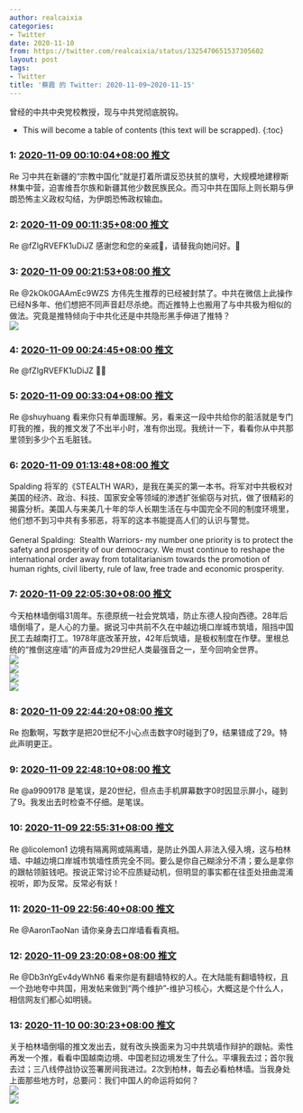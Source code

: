 ```yaml
---
author: realcaixia
categories:
- Twitter
date: 2020-11-10
from: https://twitter.com/realcaixia/status/1325470651537305602
layout: post
tags:
- Twitter
title: '蔡霞 的 Twitter: 2020-11-09~2020-11-15'
---
```


曾经的中共中央党校教授，现与中共党彻底脱钩。 

* This will become a table of contents (this text will be scrapped).
{:toc}

### 1: [2020-11-09 00:10:04+08:00 推文](https://twitter.com/realcaixia/status/1325470651537305602)

Re 习中共在新疆的“宗教中国化”就是打着所谓反恐扶贫的旗号，大规模地建穆斯林集中营，迫害维吾尔族和新疆其他少数民族民众。而习中共在国际上则长期与伊朗恐怖主义政权勾结，为伊朗恐怖政权输血。

### 2: [2020-11-09 00:11:35+08:00 推文](https://twitter.com/realcaixia/status/1325471035693666306)

Re @fZlgRVEFK1uDiJZ 感谢您和您的亲戚🌹，请替我向她问好。🌹

### 3: [2020-11-09 00:21:53+08:00 推文](https://twitter.com/realcaixia/status/1325473627760943104)

Re @2kOk0GAAmEc9WZS 方伟先生推荐的已经被封禁了。中共在微信上此操作已经N多年、他们想把不同声音赶尽杀绝。而近推特上也搬用了与中共极为相似的做法。究竟是推特倾向于中共化还是中共隐形黑手伸进了推特？<br><img style src="https://pbs.twimg.com/media/EmUHPSFXUAEbMvH?format=jpg&name=orig" referrerpolicy="no-referrer">

### 4: [2020-11-09 00:24:45+08:00 推文](https://twitter.com/realcaixia/status/1325474347184762880)

Re @fZlgRVEFK1uDiJZ 🙏🌹

### 5: [2020-11-09 00:33:04+08:00 推文](https://twitter.com/realcaixia/status/1325476441518170114)

Re @shuyhuang 看来你只有单面理解。另，看来这一段中共给你的脏活就是专门盯我的推，我的推文发了不出半小时，准有你出现。我统计一下，看看你从中共那里领到多少个五毛脏钱。

### 6: [2020-11-09 01:13:48+08:00 推文](https://twitter.com/realcaixia/status/1325486693202468865)

Spalding 将军的《STEALTH WAR》，是我在美买的第一本书。将军对中共极权对美国的经济、政治、科技、国家安全等领域的渗透扩张偷窃与对抗，做了很精彩的揭露分析。美国人与来美几十年的华人长期生活在与中国完全不同的制度环境里，他们想不到习中共有多邪恶，将军的这本书能提高人们的认识与警觉。<br><br>General Spalding: Stealth Warriors- my number one priority is to protect the safety and prosperity of our democracy. We must continue to reshape the international order away from totalitarianism towards the promotion of human rights, civil liberty, rule of law, free trade and economic prosperity.<br>

### 7: [2020-11-09 22:05:30+08:00 推文](https://twitter.com/realcaixia/status/1325801692332437504)

今天柏林墙倒塌31周年。东德原统一社会党筑墙，防止东德人投向西德。28年后墙倒塌了，是人心的力量。据说习中共前不久在中越边境口岸城市筑墙，阻挡中国民工去越南打工。1978年底改革开放，42年后筑墙，是极权制度在作孽。里根总统的“推倒这座墙”的声音成为29世纪人类最强音之一，至今回响全世界。<br><img style src="https://pbs.twimg.com/media/EmYxmgFWEAAJ_v0?format=jpg&name=orig" referrerpolicy="no-referrer"><br><img style src="https://pbs.twimg.com/media/EmYxmvtWMAAnvvW?format=jpg&name=orig" referrerpolicy="no-referrer"><br><img style src="https://pbs.twimg.com/media/EmYxm6eXIAAUsvm?format=jpg&name=orig" referrerpolicy="no-referrer"><br><img style src="https://pbs.twimg.com/media/EmYxnGhXIAQUbzA?format=jpg&name=orig" referrerpolicy="no-referrer">

### 8: [2020-11-09 22:44:20+08:00 推文](https://twitter.com/realcaixia/status/1325811465119477760)

Re 抱歉啊，写数字是把20世纪不小心点击数字0时碰到了9，结果错成了29。特此声明更正。

### 9: [2020-11-09 22:48:10+08:00 推文](https://twitter.com/realcaixia/status/1325812429910061057)

Re @a9909178 是笔误，是20世纪，但点击手机屏幕数字0时因显示屏小，碰到了9。我发出去时检查不仔细。是笔误。

### 10: [2020-11-09 22:55:31+08:00 推文](https://twitter.com/realcaixia/status/1325814282177667075)

Re @licolemon1 边境有隔离网或隔离墙，是防止外国人非法入侵入境，这与柏林墙、中越边境口岸城市筑墙性质完全不同。要么是你自己糊涂分不清；要么是拿你的跟帖领脏钱吧。按说正常讨论不应质疑动机，但明显的事实都在往歪处扭曲混淆视听，即为反常。反常必有妖！

### 11: [2020-11-09 22:56:40+08:00 推文](https://twitter.com/realcaixia/status/1325814571580403714)

Re @AaronTaoNan 请你亲身去口岸墙看看真相。

### 12: [2020-11-09 23:20:08+08:00 推文](https://twitter.com/realcaixia/status/1325820476627832832)

Re @Db3nYgEv4dyWhN6 看来你是有翻墙特权的人。在大陆能有翻墙特权，且一个劲地夸中共国，用发帖来做到“两个维护”-维护习核心，大概这是个什么人，相信网友们都心如明镜。

### 13: [2020-11-10 00:30:23+08:00 推文](https://twitter.com/realcaixia/status/1325838155283652608)

关于柏林墙倒塌的推文发出去，就有改头换面来为习中共筑墙作辩护的跟帖。索性再发一个推，看看中国越南边境、中国老挝边境发生了什么。平壤我去过；首尔我去过；三八线停战协议签署房间我进过。2次到柏林，每去必看柏林墙。当我身处上面那些地方时，总要问：我们中国人的命运将如何？<br><img style src="https://pbs.twimg.com/media/EmZSxK7W8AALoec?format=jpg&name=orig" referrerpolicy="no-referrer"><br><img style src="https://pbs.twimg.com/media/EmZSxfDXMAAHAxH?format=jpg&name=orig" referrerpolicy="no-referrer">

